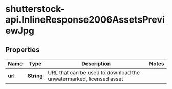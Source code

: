 # shutterstock-api.InlineResponse2006AssetsPreviewJpg

## Properties
Name | Type | Description | Notes
------------ | ------------- | ------------- | -------------
**url** | **String** | URL that can be used to download the unwatermarked, licensed asset | 


